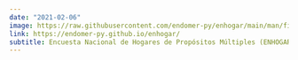 ```yaml
---
date: "2021-02-06"
image: https://raw.githubusercontent.com/endomer-py/enhogar/main/man/figures/Marco-endomer.png
link: https://endomer-py.github.io/enhogar/
subtitle: Encuesta Nacional de Hogares de Propósitos Múltiples (ENHOGAR)
---
```

